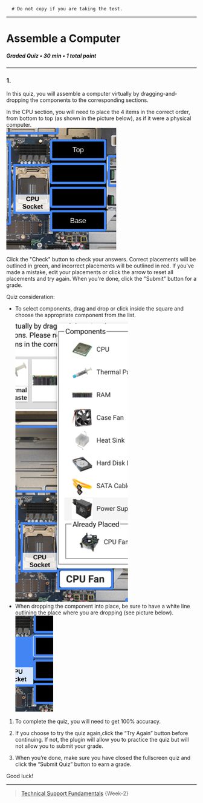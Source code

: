 ```
  # Do not copy if you are taking the test.
```
--- 

# Assemble a Computer
##### Graded Quiz • 30 min • 1 total point 
----- 
  

### 1. 
In this quiz, you will assemble a computer virtually by dragging-and-dropping the components to the corresponding  sections.

In the CPU section, you will need to place the 4 items in the correct order, from bottom to top (as shown in the picture below), as if it were a physical computer.    
![Assemble-a-Computer-img-1](Media/Assemble-a-Computer-img-1.png)   

Click the "Check" button to check your answers. Correct placements will be outlined in green, and incorrect placements will be outlined in red. If you've made a mistake, edit your placements or click the arrow to reset all placements and try again. When you're done, click the "Submit" button for a grade.

Quiz consideration:

  - To select components, drag and drop or click inside the square and choose the appropriate component from the list.   
     ![Assemble-a-Computer-img-2](Media/Assemble-a-Computer-img-2.png)   
  - When dropping the component into place, be sure to have a white line outlining the place where you are dropping (see picture below). 
     ![Assemble-a-Computer-img-3](Media/Assemble-a-Computer-img-3.png)   


1. To complete the quiz, you will need to get 100% accuracy.

1. If you choose to try the quiz again,click the “Try Again” button before continuing. If not, the plugin will allow you to practice the quiz but will not allow you to submit your grade.

1. When you’re done, make sure you have closed the fullscreen quiz and click the “Submit Quiz” button to earn a grade.

Good luck!








--- 
> [Technical Support Fundamentals](https://www.coursera.org/learn/technical-support-fundamentals/) {Week-2}
